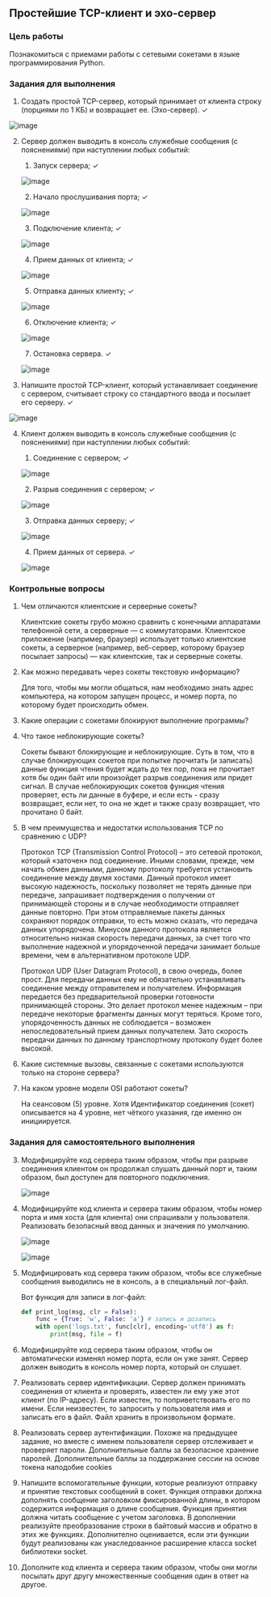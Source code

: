 <!----- Conversion time: 1.019 seconds.


Using this Markdown file:

1. Cut and paste this output into your source file.
2. See the notes and action items below regarding this conversion run.
3. Check the rendered output (headings, lists, code blocks, tables) for proper
   formatting and use a linkchecker before you publish this page.

Conversion notes:

* Docs to Markdown version 1.0β17
* Wed Sep 18 2019 01:22:59 GMT-0700 (PDT)
* Source doc: https://docs.google.com/open?id=13Bwj-zrzPHWxDyeuZUzSwTNSqtZj9FI-spwD9tnhUTA
----->


## Простейшие TCP-клиент и эхо-сервер

### Цель работы

Познакомиться с приемами работы с сетевыми сокетами в языке программирования Python.

### Задания для выполнения

1. Создать простой TCP-сервер, который принимает от клиента строку (порциями по 1 КБ) и возвращает ее. (Эхо-сервер). ✓

![image](https://user-images.githubusercontent.com/70547060/138313612-3638fd10-454d-46ff-96b2-9aa3407f386f.png)

2. Сервер должен выводить в консоль служебные сообщения (с пояснениями) при наступлении любых событий: 
    1. Запуск сервера; ✓
    
    ![image](https://user-images.githubusercontent.com/70547060/138313202-97313732-d9ce-4e5b-8363-e71b3d9fa88c.png)
    
    2. Начало прослушивания порта; ✓
    
    ![image](https://user-images.githubusercontent.com/70547060/138313241-81ba89b2-4c85-44db-9534-09c9cf00af84.png)

    3. Подключение клиента; ✓
    
    ![image](https://user-images.githubusercontent.com/70547060/138313266-277d1309-4a6a-4634-988c-ce081532defe.png)
    
    4. Прием данных от клиента; ✓
    
    ![image](https://user-images.githubusercontent.com/70547060/138313334-9359880e-2beb-4452-bf7e-bb8060b7912f.png)
    
    5. Отправка данных клиенту; ✓
    
    ![image](https://user-images.githubusercontent.com/70547060/138313377-8e8ccee2-931b-434e-b4b3-08913d7b1bad.png)
    
    6. Отключение клиента; ✓
    
    ![image](https://user-images.githubusercontent.com/70547060/138313433-5985fa4b-1d14-4b2e-9873-15bd92688839.png)
    
    7. Остановка сервера. ✓

    ![image](https://user-images.githubusercontent.com/70547060/138313460-2242ccd7-057e-432e-8b94-29c897c0e144.png)

3. Напишите простой TCP-клиент, который устанавливает соединение с сервером, считывает строку со стандартного ввода и посылает его серверу. ✓

![image](https://user-images.githubusercontent.com/70547060/138313652-772df047-4061-4528-8422-b8d0120debad.png)

4. Клиент должен выводить в консоль служебные сообщения (с пояснениями) при наступлении любых событий: 
    1. Соединение с сервером; ✓
    
    ![image](https://user-images.githubusercontent.com/70547060/138313716-780350db-5548-4beb-8626-b11daf962cb4.png)
    
    2. Разрыв соединения с сервером; ✓
    
    ![image](https://user-images.githubusercontent.com/70547060/138313735-bb574967-2b31-42f1-9042-e1a1f19aa8b8.png)
    
    3. Отправка данных серверу; ✓
    
    ![image](https://user-images.githubusercontent.com/70547060/138313798-728bd3b8-812e-4b9e-98f7-5921ac256430.png)
    
    4. Прием данных от сервера. ✓

    ![image](https://user-images.githubusercontent.com/70547060/138313819-927b6878-c08c-49c4-a75a-7cd109ef8edc.png)

### Контрольные вопросы

1. Чем отличаются клиентские и серверные сокеты? 

   Клиентские сокеты грубо можно сравнить с конечными аппаратами телефонной сети, а серверные — с коммутаторами. Клиентское приложение (например, браузер) использует только клиентские сокеты, а серверное (например, веб-сервер, которому браузер посылает запросы) — как клиентские, так и серверные сокеты.

2. Как можно передавать через сокеты текстовую информацию? 

   Для того, чтобы мы могли общаться, нам необходимо знать адрес компьютера, на котором запущен процесс, и номер порта, по которому будет происходить обмен.

3. Какие операции с сокетами блокируют выполнение программы?



4. Что такое неблокирующие сокеты? 

   Сокеты бывают блокирующие и неблокирующие. Суть в том, что в случае блокирующих сокетов при попытке прочитать (и записать) данные функция чтения будет ждать до тех пор, пока не прочитает хотя бы один байт или произойдет разрыв соединения или придет сигнал. В случае неблокирующих сокетов функция чтения проверяет, есть ли данные в буфере, и если есть - сразу возвращает, если нет, то она не ждет и также сразу возвращает, что прочитано 0 байт.

5. В чем преимущества и недостатки использования TCP по сравнению с UDP?

   Протокол TCP (Transmission Control Protocol) – это сетевой протокол, который «заточен» под соединение. Иными словами, прежде, чем начать обмен данными, данному протоколу требуется установить соединение между двумя хостами. Данный протокол имеет высокую надежность, поскольку позволяет не терять данные при передаче, запрашивает подтверждения о получении от принимающей стороны и в случае необходимости отправляет данные повторно. При этом отправляемые пакеты данных сохраняют порядок отправки, то есть можно сказать, что передача данных упорядочена. Минусом данного протокола является относительно низкая скорость передачи данных, за счет того что выполнение надежной и упорядоченной передачи занимает больше времени, чем в альтернативном протоколе UDP.

   Протокол UDP (User Datagram Protocol), в свою очередь, более прост. Для передачи данных ему не обязательно устанавливать соединение между отправителем и получателем. Информация передается без предварительной проверки готовности принимающей стороны. Это делает протокол менее надежным – при передаче некоторые фрагменты данных могут теряться. Кроме того, упорядоченность данных не соблюдается – возможен непоследовательный прием данных получателем. Зато скорость передачи данных по данному транспортному протоколу будет более высокой.

6. Какие системные вызовы, связанные с сокетами используются только на стороне сервера?



7. На каком уровне модели OSI работают сокеты? 

   На сеансовом (5) уровне. Хотя Идентификатор соединения (сокет) описывается на 4 уровне, нет чёткого указания, где именно он инициируется.

### Задания для самостоятельного выполнения

3. Модифицируйте код сервера таким образом, чтобы при разрыве соединения клиентом он продолжал слушать данный порт и, таким образом, был доступен для повторного подключения.

   ![image](https://user-images.githubusercontent.com/70547060/138322682-af685faa-febe-4790-961e-8b4c1ea8d36c.png)

4. Модифицируйте код клиента и сервера таким образом, чтобы номер порта и имя хоста (для клиента) они спрашивали у пользователя. Реализовать безопасный ввод данных и значения по умолчанию.

   ![image](https://user-images.githubusercontent.com/70547060/138323093-baf9bf4e-cf92-4dce-a2e8-49fbeade96ce.png)

   ![image](https://user-images.githubusercontent.com/70547060/138323050-07e8d5dd-5611-441a-9645-a9e9b7be783a.png)

5. Модифицировать код сервера таким образом, чтобы все служебные сообщения выводились не в консоль, а в специальный лог-файл.

   Вот функция для записи в лог-файл:

   ```python
   def print_log(msg, clr = False):
	   func = {True: 'w', False: 'a'} # запись и дозапись
	   with open('logs.txt', func[clr], encoding='utf8') as f:
		   print(msg, file = f)
   ```

6. Модифицируйте код сервера таким образом, чтобы он автоматически изменял номер порта, если он уже занят. Сервер должен выводить в консоль номер порта, который он слушает.
7. Реализовать сервер идентификации. Сервер должен принимать соединения от клиента и проверять, известен ли ему уже этот клиент (по IP-адресу). Если известен, то поприветствовать его по имени. Если неизвестен, то запросить у пользователя имя и записать его в файл. Файл хранить в произвольном формате.
8. Реализовать сервер аутентификации. Похоже на предыдущее задание, но вместе с именем пользователя сервер отслеживает и проверяет пароли. Дополнительные баллы за безопасное хранение паролей. Дополнительные баллы за поддержание сессии на основе токена наподобие cookies
9. Напишите вспомогательные функции, которые реализуют отправку и принятие текстовых сообщений в сокет. Функция отправки должна дополнять сообщение заголовком фиксированной длины, в котором содержится информация о длине сообщения. Функция принятия должна читать сообщение с учетом заголовка. В дополнении реализуйте преобразование строки в байтовый массив и обратно в этих же функциях. Дополнително оценивается, если эти функции будут реализованы как унаследованное расширение класса socket библиотеки socket.
10. Дополните код клиента и сервера таким образом, чтобы они могли посылать друг другу множественные сообщения один в ответ на другое.

<!-- Docs to Markdown version 1.0β17 -->
